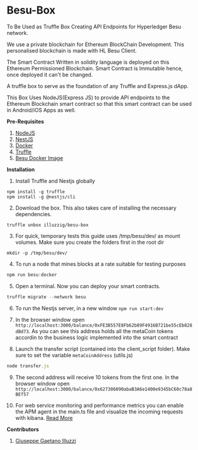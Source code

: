 # Besu-Box
To Be Used as Truffle Box Creating API Endpoints for
Hyperledger Besu network.

We use a private blockchain for Ethereum BlockChain
Development. This personalised blockchain is made with HL Besu Client.

The Smart Contract Written in solidity language
is deployed on this Ethereum Permissioned Blockchain. Smart Contract is
Immutable hence, once deployed it can't be changed.

A truffle box to serve as the foundation of any Truffle and Express.js dApp.

This Box Uses NodeJS(Express JS) to provide API
endpoints to the Ethereum Blockchain smart contract so that this
smart contract can be used in Android/iOS Apps as well.

**Pre-Requisites**
1. [NodeJS](https://www.digitalocean.com/community/tutorials/how-to-install-node-js-on-ubuntu-16-04)
2. [NestJS](https://nestjs.com/)
3. [Docker](https://docs.docker.com/get-docker/)
4. [Truffle](https://github.com/trufflesuite/truffle)
5. [Besu Docker Image](https://besu.hyperledger.org/en/stable/HowTo/Get-Started/Run-Docker-Image/)

**Installation**
1. Install Truffle and Nestjs globally
```
npm install -g truffle
npm install -g @nestjs/cli
```

2. Download the box. This also takes care of installing the necessary dependencies.
```
truffle unbox illuzzig/besu-box
```

3. For quick, temporary tests this guide uses /tmp/besu/dev/ as mount volumes. Make sure you create the folders first in the root dir
```
mkdir -p /tmp/besu/dev/
```

4. To run a node that mines blocks at a rate suitable for testing purposes
```javascript
npm run besu:docker
```

5. Open a terminal. Now you can deploy your smart contracts. 
```javascript
truffle migrate --network besu
```

6. To run the Nestjs server, in a new window `npm run start:dev`

7. In the browser window open `http://localhost:3000/balance/0xFE3B557E8Fb62b89F4916B721be55cEb828dBd73`. As you can see this address holds all the metaCoin tokens accordin to the business logic implemented into the smart contract

8. Launch the transfer script (contained into the client_script folder). Make sure to set the variable `metaCoinAddress` (utils.js)
```javascript
node transfer.js
```

9. The second address will receive 10 tokens from the first one. In the browser window open `http://localhost:3000/balance/0x627306090abaB3A6e1400e9345bC60c78a8BEf57`

10. For web service monitoring and performance metrics you can enable the APM agent in the main.ts file and visualize the incoming requests with kibana. [Read More](https://www.elastic.co/guide/en/apm/agent/nodejs/current/index.html)

**Contributors**
1. [Giuseppe Gaetano Illuzzi](https://github.com/illuzzig)
